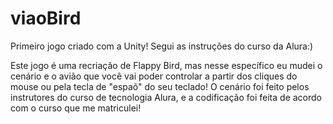 # viaoBird
Primeiro jogo criado com a Unity! Segui as instruções do curso da Alura:)

Este jogo é uma recriação de Flappy Bird, mas nesse específico eu mudei o cenário e o avião que você vai poder controlar a partir dos cliques do mouse ou pela tecla de "espaõ" do seu teclado!
O cenário foi feito pelos instrutores do curso de tecnologia Alura, e a codificação foi feita de acordo com o curso que me matriculei!
